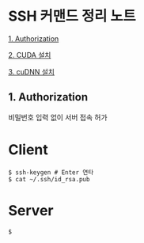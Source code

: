 # SSH 커맨드 정리 노트
   [1. Authorization](#1.-Authorization)

   [2. CUDA 설치](#2.-CUDA-설치)

   [3. cuDNN 설치](#3.-cuDNN-설치)


## 1. Authorization <a name="1.-Authorization"></a>
  비밀번호 입력 없이 서버 접속 허가
  
  # Client
  ```
  $ ssh-keygen # Enter 연타
  $ cat ~/.ssh/id_rsa.pub 
  ```
  # Server
  ```
  $
  ```

  
  
  
  
